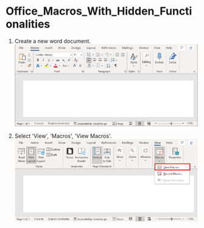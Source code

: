 # Office_Macros_With_Hidden_Functionalities
1. Create a new word document. 
![Create New Document](images/1.png)

2. Select 'View', 'Macros', 'View Macros'.
![View Macros](images/2.png)